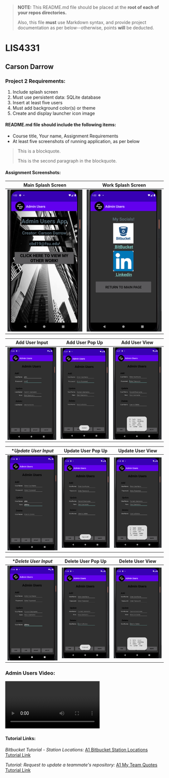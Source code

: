 > **NOTE:** This README.md file should be placed at the **root of each of your repos directories.**
>
>Also, this file **must** use Markdown syntax, and provide project documentation as per below--otherwise, points **will** be deducted.
>

# LIS4331

## Carson Darrow

### Project 2 Requirements:

1. Include splash screen 
2. Must use persistent data: SQLite database
3. Insert at least five users
4. Must add background color(s) or theme
6. Create and display launcher icon image

#### README.md file should include the following items:

* Course title, Your name, Assignment Requirements
* At least five screenshots of running application, as per below

> This is a blockquote.
> 
> This is the second paragraph in the blockquote.


#### Assignment Screenshots:

| **Main Splash Screen** | **Work Splash Screen** |
| -------------- | --------------|
| ![Main Splash Screen](img/mainSplash.png) | ![Work Splash Screen](img/workSplash.png) |


| **Add User Input** | **Add User Pop Up** | **Add User View** |
| -------------- | --------------| --------------| 
| ![Add User](img/addUserInput.png) | ![Add User](img/addUserPopUp.png) | ![Add User](img/addUserOutput.png)


| **Update User Input* | **Update User Pop Up** | **Update User View** |
| -------------- | --------------| --------------| 
| ![Update User](img/updateUserInput.png) | ![Update User](img/updateUserPopUp.png) | ![Update User](img/updateUserOutput.png)


| **Delete User Input* | **Delete User Pop Up** | **Delete User View** |
| -------------- | --------------| --------------| 
| ![Delete User](img/deleteUserInput.png) | ![Delete User](img/deleteUserPopUp.png) | ![Delete User](img/deleteUserOutput.png)

### Admin Users Video:

![Admin Users](img/AdminUsers.mp4)




#### Tutorial Links:

*Bitbucket Tutorial - Station Locations:*
[A1 Bitbucket Station Locations Tutorial Link](https://bitbucket.org/cbd19a/bitbucketstationlocations/ "Bitbucket Station Locations")

*Tutorial: Request to update a teammate's repository:*
[A1 My Team Quotes Tutorial Link](https://bitbucket.org/username/myteamquotes/ "My Team Quotes Tutorial")

